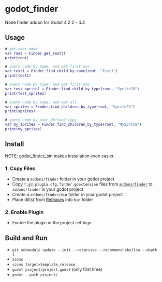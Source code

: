 # godot_finder

Node finder addon for Godot 4.2.2 - 4.3

## Usage

```gd
# get root node
var root = Finder.get_root()
print(root)

# query node by name, and get first one
var test1 = Finder.find_child_by_name(root, "Test1")
print(test1)

# query node by type, and get first one
var test_sprite1 = Finder.find_child_by_type(root, "Sprite2D")
print(test_sprite1)

# query node by type, and get all
var sprites = Finder.find_children_by_type(root, "Sprite2D")
print(sprites)

# query node by user defined type
var my_sprites = Finder.find_children_by_type(root, "MySprite")
print(my_sprites)
```

## Install

NOTE: [godot_finder_bin](https://github.com/funatsufumiya/godot_finder_bin) makes installation even easier.

### 1. Copy Files

- Create a `addons/finder` folder in your godot project
- Copy `*.gd`, `plugin.cfg`, `finder.gdextension` files from [`addons/finder`](project/addons/finder) to `addons/finder` in your godot project
- Create a `addons/finder/bin` folder in your godot project
- Place dll(s) from [Releases](https://github.com/funatsufumiya/godot_finder/releases) into `bin` folder


### 2. Enable Plugin

- Enable the plugin in the project settings

## Build and Run

- `git submodule update --init --recursive --recommend-shallow --depth 1`
- `scons`
- `scons target=template_release`
- `godot project/project.godot` (only first time)
- `godot --path project/`
